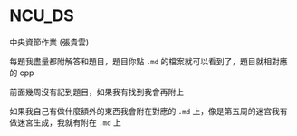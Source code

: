 # NCU_DS
中央資節作業 (張貴雲)

每題我盡量都附解答和題目，題目你點 `.md` 的檔案就可以看到了，題目就相對應的 cpp

前面幾周沒有記到題目，如果我有找到我會再附上

如果我自己有做什麼額外的東西我會附在對應的 `.md` 上，像是第五周的迷宮我有做迷宮生成，我就有附在 `.md` 上
